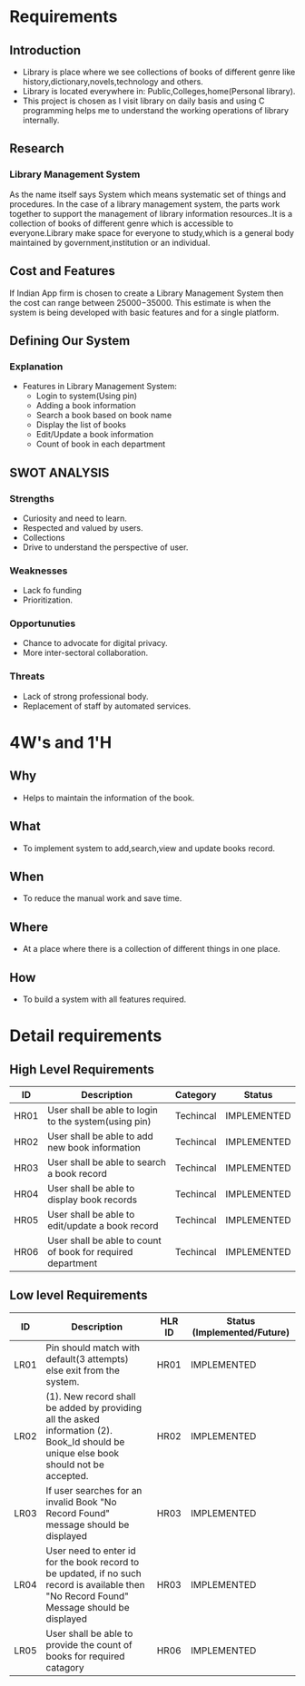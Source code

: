 # Requirements
## Introduction
 * Library is place where we see collections of books of different genre like history,dictionary,novels,technology and others.
 * Library is located everywhere in: Public,Colleges,home(Personal library).
 * This project is chosen as I visit library on daily basis and using C programming helps me to understand the working operations of library internally.
 
## Research
### Library Management System
As the name itself says System which means systematic set of things and procedures. In the case of a library management system, the parts work together to support the management of library information resources..It is a collection of books of different genre which is accessible to everyone.Library make space for everyone to study,which is a general body maintained by government,institution or an individual.
 

## Cost and Features 
If Indian App firm is chosen to create a Library Management System then the cost can range between $25000-$35000. This estimate is when the system is being developed with basic features and for a single platform.


## Defining Our System

### Explanation
* Features in Library Management System:
    * Login to system(Using pin)
    * Adding a book information
    * Search a book based on book name
    * Display the list of books
    * Edit/Update a book information
    * Count of book in each department

## SWOT ANALYSIS
### Strengths
* Curiosity and need to learn.
* Respected and valued by users.
* Collections
* Drive to understand the perspective of user.

### Weaknesses
* Lack fo funding
* Prioritization.

### Opportunuties
* Chance to advocate for digital privacy.
* More inter-sectoral collaboration.

### Threats
* Lack of strong professional body.
* Replacement of staff by automated services.

# 4W&#39;s and 1&#39;H

## Why
* Helps to maintain the information of the book.

## What
* To implement system to add,search,view and update books record.

## When
* To reduce the manual work and save time.

## Where
* At a place where there is a collection of different things in one place.

## How
* To build a system with all features required.

# Detail requirements

## High Level Requirements 
| ID | Description | Category | Status | 
| ----- | ----- | ------- | ---------|
| HR01 | User shall be able to login to the system(using pin)    | Techincal | IMPLEMENTED |
| HR02 | User shall be able to add new book information | Techincal | IMPLEMENTED | 
| HR03 | User shall be able to search a book record | Techincal |  IMPLEMENTED  |
| HR04 | User shall be able to display book records | Techincal |  IMPLEMENTED  |
| HR05 | User shall be able to edit/update a book record | Techincal |  IMPLEMENTED  |
| HR06 | User shall be able to count of book for required department | Techincal |  IMPLEMENTED  |

## Low level Requirements
 
| ID | Description | HLR ID | Status (Implemented/Future) |
| ------ | --------- | ------ | ----- |
| LR01 | Pin should match with default(3 attempts) else exit from the system. | HR01 | IMPLEMENTED |
| LR02 | (1). New record shall be added by providing all the asked information                                                                                                    (2). Book_Id should be unique else book should not be accepted. | HR02 |  IMPLEMENTED  |
| LR03 | If user searches for an invalid Book "No Record Found" message should be displayed | HR03 |  IMPLEMENTED  |
| LR04 | User need to enter id for the book record to be updated, if no such record is available then "No Record Found" Message should be displayed | HR03 |  IMPLEMENTED  |
| LR05 | User shall be able to provide the count of books for required catagory | HR06 |  IMPLEMENTED  |
